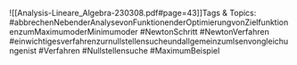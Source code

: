 
![[Analysis-Lineare_Algebra-230308.pdf#page=43]]Tags & Topics:
   #abbrechenNebenderAnalysevonFunktionenderOptimierungvonZielfunktionenzumMaximumoderMinimumoder
   #NewtonSchritt
   #NewtonVerfahren
   #einwichtigesverfahrenzurnullstellensucheundallgemeinzumlsenvongleichungenist
   #Verfahren
   #Nullstellensuche
   #MaximumBeispiel